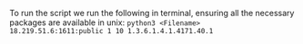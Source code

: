 
To run the script we run the following in terminal, ensuring all the necessary packages are available 
in unix: ``` python3 <Filename> 18.219.51.6:1611:public 1 10 1.3.6.1.4.1.4171.40.1 ```
